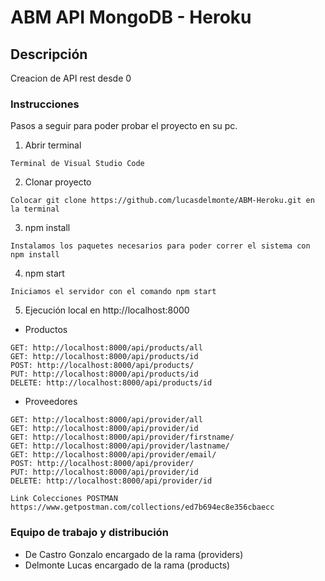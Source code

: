 # ABM API MongoDB - Heroku

## Descripción

Creacion de API rest desde 0

### Instrucciones

Pasos a seguir para poder probar el proyecto en su pc.

1. Abrir terminal

```
Terminal de Visual Studio Code
```

2. Clonar proyecto

```
Colocar git clone https://github.com/lucasdelmonte/ABM-Heroku.git en la terminal
```

3. npm install

```
Instalamos los paquetes necesarios para poder correr el sistema con npm install
```

4. npm start

```
Iniciamos el servidor con el comando npm start
```

5. Ejecución local en http://localhost:8000

- Productos

```
GET: http://localhost:8000/api/products/all
GET: http://localhost:8000/api/products/id
POST: http://localhost:8000/api/products/
PUT: http://localhost:8000/api/products/id
DELETE: http://localhost:8000/api/products/id
```

- Proveedores

```
GET: http://localhost:8000/api/provider/all
GET: http://localhost:8000/api/provider/id
GET: http://localhost:8000/api/provider/firstname/
GET: http://localhost:8000/api/provider/lastname/
GET: http://localhost:8000/api/provider/email/
POST: http://localhost:8000/api/provider/
PUT: http://localhost:8000/api/provider/id
DELETE: http://localhost:8000/api/provider/id

Link Colecciones POSTMAN https://www.getpostman.com/collections/ed7b694ec8e356cbaecc

```

### Equipo de trabajo y distribución

- De Castro Gonzalo encargado de la rama (providers)
- Delmonte Lucas encargado de la rama (products)

```

```
